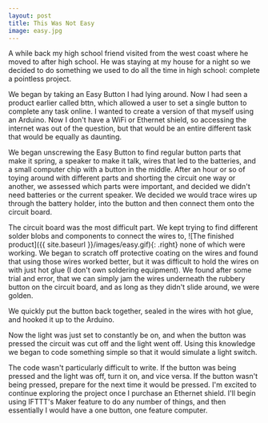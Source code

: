 ```yaml
---
layout: post
title: This Was Not Easy
image: easy.jpg
---
```


A while back my high school friend visited from the west coast where he moved to after high school. He was staying at my house for a night so we decided to do something we used to do all the time in high school: complete a pointless project.

We began by taking an Easy Button I had lying around. Now I had seen a product earlier called bttn, which allowed a user to set a single button to complete any task online. I wanted to create a version of that myself using an Arduino. Now I don't have a WiFi or Ethernet shield, so accessing the internet was out of the question, but that would be an entire different task that would be equally as daunting. 

We began unscrewing the Easy Button to find regular button parts that make it spring, a speaker to make it talk, wires that led to the batteries, and a small computer chip with a button in the middle. After an hour or so of toying around with different parts and shorting the circuit one way or another, we assessed which parts were important, and decided we didn't need batteries or the current speaker. We decided we would trace wires up through the battery holder, into the button and then connect them onto the circuit board.

The circuit board was the most difficult part. We kept trying to find different solder blobs and components to connect the wires to, ![The finished product]({{ site.baseurl }}/images/easy.gif){: .right} none of which were working. We began to scratch off protective coating on the wires and found that using those wires worked better, but it was difficult to hold the wires on with just hot glue (I don't own soldering equipment). We found after some trial and error, that we can simply jam the wires underneath the rubbery button on the circuit board, and as long as they didn't slide around, we were golden. 

We quickly put the button back together, sealed in the wires with hot glue, and hooked it up to the Arduino. 

Now the light was just set to constantly be on, and when the button was pressed the circuit was cut off and the light went off. Using this knowledge we began to code something simple so that it would simulate a light switch. 

<script src="https://gist.github.com/pjflanagan/9bbfbc90178ad9bf0866.js"></script>

The code wasn't particularly difficult to write. If the button was being pressed and the light was off, turn it on, and vice versa. If the button wasn't being pressed, prepare for the next time it would be pressed. I'm excited to continue exploring the project once I purchase an Ethernet shield. I'll begin using IFTTT's Maker feature to do any number of things, and then essentially I would have a one button, one feature computer.
